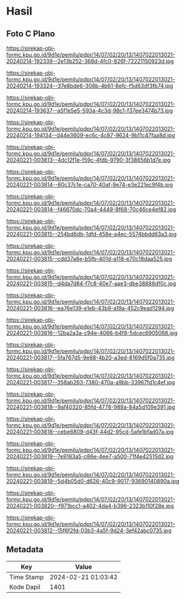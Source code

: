 # Hasil

## Foto C Plano

https://sirekap-obj-formc.kpu.go.id/9d1e/pemilu/pdpr/14/07/02/20/13/1407022013021-20240214-192339--2e13b252-368d-4fc0-826f-72221150923d.jpg

https://sirekap-obj-formc.kpu.go.id/9d1e/pemilu/pdpr/14/07/02/20/13/1407022013021-20240214-193324--37e8bde6-308b-4b61-8efc-f5d63df3fb74.jpg

https://sirekap-obj-formc.kpu.go.id/9d1e/pemilu/pdpr/14/07/02/20/13/1407022013021-20240214-193637--a5f1e5e5-593a-4c3d-98c1-f37ee3474b73.jpg

https://sirekap-obj-formc.kpu.go.id/9d1e/pemilu/pdpr/14/07/02/20/13/1407022013021-20240214-194134--d44e3609-ec6c-4c87-9624-9b11c47faa8d.jpg

https://sirekap-obj-formc.kpu.go.id/9d1e/pemilu/pdpr/14/07/02/20/13/1407022013021-20240221-003813--4dc12f1e-f59c-4fdb-9790-3f38656b1d7e.jpg

https://sirekap-obj-formc.kpu.go.id/9d1e/pemilu/pdpr/14/07/02/20/13/1407022013021-20240221-003814--80c37c1e-ca70-40af-9e74-e3e221ec9f4b.jpg

https://sirekap-obj-formc.kpu.go.id/9d1e/pemilu/pdpr/14/07/02/20/13/1407022013021-20240221-003814--f46670dc-70a4-4449-8f68-70c46ce4ef82.jpg

https://sirekap-obj-formc.kpu.go.id/9d1e/pemilu/pdpr/14/07/02/20/13/1407022013021-20240221-003815--254bd6db-1dfd-458e-a4ec-5574bbdd63a3.jpg

https://sirekap-obj-formc.kpu.go.id/9d1e/pemilu/pdpr/14/07/02/20/13/1407022013021-20240221-003815--cdd37a8e-b5fb-401d-a118-e70c18daa525.jpg

https://sirekap-obj-formc.kpu.go.id/9d1e/pemilu/pdpr/14/07/02/20/13/1407022013021-20240221-003815--d4da7d84-f7c8-40e7-aae3-dbe38888df0c.jpg

https://sirekap-obj-formc.kpu.go.id/9d1e/pemilu/pdpr/14/07/02/20/13/1407022013021-20240221-003816--ea76e139-e1eb-43b9-a19a-452c9ead1294.jpg

https://sirekap-obj-formc.kpu.go.id/9d1e/pemilu/pdpr/14/07/02/20/13/1407022013021-20240221-003816--12ba2a3a-c94e-4066-b4f8-5dcec6905068.jpg

https://sirekap-obj-formc.kpu.go.id/9d1e/pemilu/pdpr/14/07/02/20/13/1407022013021-20240221-003817--5fa767d5-9e68-4b20-a3ed-8169d5f0a735.jpg

https://sirekap-obj-formc.kpu.go.id/9d1e/pemilu/pdpr/14/07/02/20/13/1407022013021-20240221-003817--358ab263-7380-470a-a9bb-33967fd1c4ef.jpg

https://sirekap-obj-formc.kpu.go.id/9d1e/pemilu/pdpr/14/07/02/20/13/1407022013021-20240221-003818--9af40320-85fd-4778-989a-84a5d109e391.jpg

https://sirekap-obj-formc.kpu.go.id/9d1e/pemilu/pdpr/14/07/02/20/13/1407022013021-20240221-003818--cebe6809-d43f-44d2-95cd-5afe1bfad07a.jpg

https://sirekap-obj-formc.kpu.go.id/9d1e/pemilu/pdpr/14/07/02/20/13/1407022013021-20240221-003819--7e9183a5-c86e-4ee7-a500-71f4e42515d2.jpg

https://sirekap-obj-formc.kpu.go.id/9d1e/pemilu/pdpr/14/07/02/20/13/1407022013021-20240221-003819--5d4b05d0-d626-40c9-9017-93690140890a.jpg

https://sirekap-obj-formc.kpu.go.id/9d1e/pemilu/pdpr/14/07/02/20/13/1407022013021-20240221-003820--f971bcc1-a402-4da4-b396-2323b110f28e.jpg

https://sirekap-obj-formc.kpu.go.id/9d1e/pemilu/pdpr/14/07/02/20/13/1407022013021-20240221-003812--15f6f2fd-03b3-4a5f-9d24-3ef42abc0735.jpg


## Metadata

| Key        | Value               |
| ---------- | ------------------- |
| Time Stamp | 2024-02-21 01:03:42 |
| Kode Dapil | 1401                |



